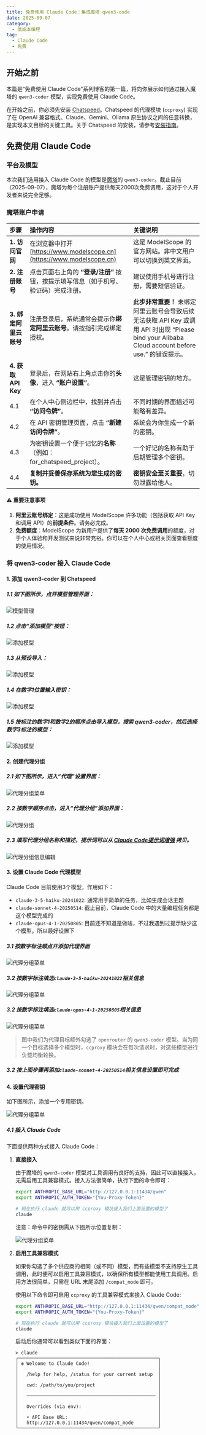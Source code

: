 ```yaml
---
title: 免费使用 Claude Code：集成魔塔 qwen3-code
date: 2025-09-07
category:
  - 低成本编程
tag:
  - Claude Code
  - 免费
---
```


## 开始之前

本篇是“免费使用 Claude Code”系列博客的第一篇，将向你展示如何通过接入魔塔的 `qwen3-coder` 模型，实现免费使用 Claude Code。

在开始之前，你必须先安装 [Chatspeed](https://github.com/aidyou/chatspeed/releases)。Chatspeed 的代理模块 (`ccproxy`) 实现了在 OpenAI 兼容格式、Claude、Gemini、Ollama 原生协议之间的任意转换，是实现本文目标的关键工具。关于 Chatspeed 的安装，请参考[安装指南](../../guide/installation.md)。

## 免费使用 Claude Code

### 平台及模型

本次我们选用接入 Claude Code 的模型是[魔塔](https://www.modelscope.cn/)的 `qwen3-coder`。截止目前（2025-09-07），魔塔为每个注册账户提供每天2000次免费调用，这对于个人开发者来说完全足够。

### 魔塔账户申请

| 步骤 | 操作内容 | 关键说明 |
| :--- | :--- | :--- |
| **1. 访问官网** | 在浏览器中打开 [https://www.modelscope.cn](https://www.modelscope.cn) | 这是 ModelScope 的官方网站。非中文用户可以切换到英文界面。 |
| **2. 注册账号** | 点击页面右上角的 **“登录/注册”** 按钮，按提示填写信息（如手机号、验证码）完成注册。 | 建议使用手机号进行注册，需要短信验证。 |
| **3. 绑定阿里云账号** | 注册登录后，系统通常会提示你**绑定阿里云账号**。请按指引完成绑定授权。 | **此步非常重要！** 未绑定阿里云账号会导致后续无法获取 API Key 或调用 API 时出现 “Please bind your Alibaba Cloud account before use.” 的错误提示。 |
| **4. 获取 API Key** | 登录后，在网站右上角点击你的**头像**，进入 **“账户设置”**。 | 这是管理密钥的地方。 |
| 4.1 | 在个人中心侧边栏中，找到并点击 **“访问令牌”**。 | 不同时期的界面描述可能略有差异。 |
| 4.2 | 在 API 密钥管理页面，点击 **“新建访问令牌”**。 | 系统会为你生成一个新的密钥。 |
| 4.3 | 为密钥设置一个便于记忆的**名称**（例如：for_chatspeed_project）。 | 一个好记的名称有助于后期管理多个密钥。 |
| 4.4 | **复制并妥善保存系统为您生成的密钥。** | **密钥安全至关重要**，切勿泄露给他人。 |

#### ⚠️ 重要注意事项

1.  **阿里云账号绑定**：这是成功使用 ModelScope 许多功能（包括获取 API Key 和调用 API）的**前提条件**。请务必完成。
2.  **免费额度**：ModelScope 为新用户提供了**每天 2000 次免费调用**的额度，对于个人体验和开发测试来说非常充裕。你可以在个人中心或相关页面查看额度的使用情况。

### 将 qwen3-coder 接入 Claude Code

#### 1. 添加 qwen3-coder 到 Chatspeed

##### 1.1 如下图所示，点开模型管理界面：

![模型管理](/images/zh/setting-add-model-1.png)

##### 1.2 点击“添加模型”按钮：

![添加模型](/images/zh/setting-add-model-2.png)

##### 1.3 从预设导入：

![添加模型](/images/blog/zh/qwen3-code-add-1.png)

##### 1.4 在数字1位置输入密钥：

![添加模型](/images/blog/zh/qwen3-code-add-2.png)

##### 1.5 按标注的数字1和数字2的顺序点击导入模型，搜索 qwen3-coder，然后选择数字3标注的模型：

![添加模型](/images/blog/zh/qwen3-code-add-3.png)

#### 2. 创建代理分组

##### 2.1 如下图所示，进入“代理”设置界面：

![代理分组菜单](/images/zh/proxy-group-1.png)

##### 2.2 按数字顺序点击，进入“代理分组”添加界面：

![代理分组](/images/zh/proxy-group-2.png)

##### 2.3 填写代理分组名称和描述，提示词可以从 [Claude Code提示词增强](../../prompt/claude-code-prompt-enhance.md) 拷贝。

![代理分组信息编辑](/images/zh/proxy-group-3.png)

#### 3. 设置 Claude Code 代理模型

Claude Code 目前使用3个模型，作用如下：

- `claude-3-5-haiku-20241022`: 通常用于简单的任务，比如生成会话主题
- `claude-sonnet-4-20250514`: 截止目前，Claude Code 中的大量编程任务都是这个模型完成的
- `claude-opus-4-1-20250805`: 目前还不知道是做啥，不过我遇到过提示缺少这个模型，所以最好设置下

##### 3.1 按数字标注顺点开添加代理界面

![代理分组菜单](/images/zh/proxy-setting-1.png)

##### 3.2 按数字标注填选`claude-3-5-haiku-20241022`相关信息

![代理分组菜单](/images/blog/zh/qwen3-code-add-4.png)

##### 3.2 按数字标注填选`claude-opus-4-1-20250805`相关信息

![代理分组菜单](/images/blog/zh/qwen3-code-add-5.png)

> 图中我们为代理目标额外勾选了 `openrouter` 的 `qwen3-coder` 模型。当为同一个目标选择多个模型时，`ccproxy` 模块会在每次请求时，对这些模型进行负载均衡轮换。

##### 3.2 按上面步骤再添加`claude-sonnet-4-20250514`相关信息设置即可完成

#### 4. 设置代理密钥

如下图所示，添加一个专用密钥。

![代理分组菜单](/images/zh/proxy-key-1.png)

##### 4.1 接入 Claude Code

下面提供两种方式接入 Claude Code：

1.  **直接接入**

    由于魔塔的 `qwen3-coder` 模型对工具调用有良好的支持，因此可以直接接入，无需启用工具兼容模式。接入方法很简单，执行下面的命令即可：

    ```sh
    export ANTHROPIC_BASE_URL="http://127.0.0.1:11434/qwen"
    export ANTHROPIC_AUTH_TOKEN="{You-Proxy-Token}"

    # 现在执行 claude 就可以用 ccproxy 模块接入我们上面设置的模型了
    claude
    ```

    注意：命令中的密钥需从下图所示位置复制：

    ![代理分组菜单](/images/zh/proxy-key-3.png)

2.  **启用工具兼容模式**

    如果你勾选了多个供应商的相同（或不同）模型，而有些模型不支持原生工具调用，此时便可以启用工具兼容模式，以确保所有模型都能使用工具调用。启用方法很简单，只需在 URL 末尾添加 `/compat_mode` 即可。

    使用以下命令即可启用 `ccproxy` 的工具兼容模式来接入 Claude Code:

    ```sh
    export ANTHROPIC_BASE_URL="http://127.0.0.1:11434/qwen/compat_mode"
    export ANTHROPIC_AUTH_TOKEN="{You-Proxy-Token}"

    # 现在执行 claude 就可以用 ccproxy 模块接入我们上面设置的模型了
    claude
    ```

    启动后你通常可以看到类似下面的界面：

    ```shell
    > claude
    ╭───────────────────────────────────────────────────╮
    │ ✻ Welcome to Claude Code!                         │
    │                                                   │
    │   /help for help, /status for your current setup  │
    │                                                   │
    │   cwd: /path/to/you/project                       │
    │                                                   │
    │   ─────────────────────────────────────────────── │
    │                                                   │
    │   Overrides (via env):                            │
    │                                                   │
    │   • API Base URL:                                 │
    │   http://127.0.0.1:11434/qwen/compat_mode         │
    ╰───────────────────────────────────────────────────╯
    ```
